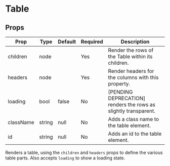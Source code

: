 Table
=====


Props
-----

Prop                  | Type     | Default                   | Required | Description
--------------------- | -------- | ------------------------- | -------- | -----------
children|node||Yes|Render the rows of the Table within its children.
headers|node||Yes|Render headers for the columns with this property.
loading|bool|false|No|[PENDING DEPRECATION] renders the rows as slightly transparent.
className|string|null|No|Adds a class name to the table element.
id|string|null|No|Adds an id to the table element.

Renders a table, using the `children` and `headers` props to define the various table parts. Also accepts `loading` to show a loading state.

